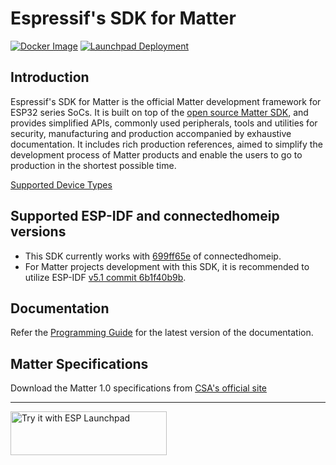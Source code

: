 # Espressif's SDK for Matter

[![Docker Image](https://github.com/espressif/esp-matter/actions/workflows/docker-image.yml/badge.svg)](https://github.com/espressif/esp-matter/actions/workflows/docker-image.yml)
[![Launchpad Deployment](https://github.com/espressif/esp-matter/actions/workflows/pages.yml/badge.svg)](https://github.com/espressif/esp-matter/actions/workflows/pages.yml)

## Introduction

Espressif's SDK for Matter is the official Matter development framework for ESP32 series SoCs. It is built on top of the [open source Matter SDK](https://github.com/project-chip/connectedhomeip/), and provides simplified APIs, commonly used peripherals, tools and utilities for security, manufacturing and production accompanied by exhaustive documentation. It includes rich production references, aimed to simplify the development process of Matter products and enable the users to go to production in the shortest possible time.


[Supported Device Types](SUPPORTED_DEVICE_TYPES.md)


## Supported ESP-IDF and connectedhomeip versions

- This SDK currently works with [699ff65e](https://github.com/project-chip/connectedhomeip/commit/699ff65e065a28e4b7ee3a2d84110444b1709040) of connectedhomeip.
- For Matter projects development with this SDK, it is recommended to utilize ESP-IDF [v5.1 commit 6b1f40b9b](https://github.com/espressif/esp-idf/tree/6b1f40b9bfb91ec82fab4a60e5bfb4ca0c9b062f).


## Documentation

Refer the [Programming Guide](https://docs.espressif.com/projects/esp-matter/en/latest/) for the latest version of the documentation.


## Matter Specifications
Download the Matter 1.0 specifications from [CSA's official site](https://csa-iot.org/developer-resource/specifications-download-request/)

---

<a href="https://espressif.github.io/esp-launchpad/?flashConfigURL=https://espressif.github.io/esp-matter/launchpad.toml">
    <img alt="Try it with ESP Launchpad" src="https://espressif.github.io/esp-launchpad/assets/try_with_launchpad.png" width="250" height="70">
</a>
